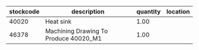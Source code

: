 |stockcode|description|quantity|location|
|---------|-----------|--------|--------|
|40020|Heat sink|1.00||
|46378|Machining Drawing To Produce 40020_M1|1.00||
